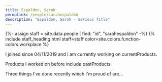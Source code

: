 ```yaml
---
title: Espaldon, Sarah
permalink: /people/sarahespaldon
description: "Espaldon, Sarah - Serious Title"
---
```


{%- assign staff = site.data.people | find: "id", "sarahespaldon" -%}
{% include staff_heading.html staff=staff color=site.colors.function-colors.workplace %}

<p>I joined since 04/11/2019 and I am currently working on currentProducts.</p>

<p>Products I worked on before include pastProducts</p>

<p>Three things I've done recently which I'm proud of are...</p>

